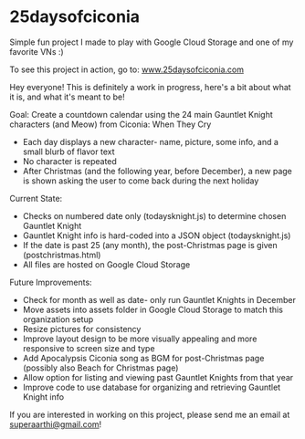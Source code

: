# 25daysofciconia
Simple fun project I made to play with Google Cloud Storage and one of my favorite VNs :)

To see this project in action, go to: www.25daysofciconia.com

Hey everyone! This is definitely a work in progress, here's a bit about what it is, and what it's meant to be!

Goal: Create a countdown calendar using the 24 main Gauntlet Knight characters (and Meow) from Ciconia: When They Cry
* Each day displays a new character- name, picture, some info, and a small blurb of flavor text
* No character is repeated
* After Christmas (and the following year, before December), a new page is shown asking the user to come back during the next holiday

Current State:
* Checks on numbered date only (todaysknight.js) to determine chosen Gauntlet Knight
* Gauntlet Knight info is hard-coded into a JSON object (todaysknight.js)
* If the date is past 25 (any month), the post-Christmas page is given (postchristmas.html)
* All files are hosted on Google Cloud Storage

Future Improvements:
* Check for month as well as date- only run Gauntlet Knights in December
* Move assets into assets folder in Google Cloud Storage to match this organization setup
* Resize pictures for consistency
* Improve layout design to be more visually appealing and more responsive to screen size and type
* Add Apocalypsis Ciconia song as BGM for post-Christmas page (possibly also Beach for Christmas page)
* Allow option for listing and viewing past Gauntlet Knights from that year
* Improve code to use database for organizing and retrieving Gauntlet Knight info

If you are interested in working on this project, please send me an email at superaarthi@gmail.com!